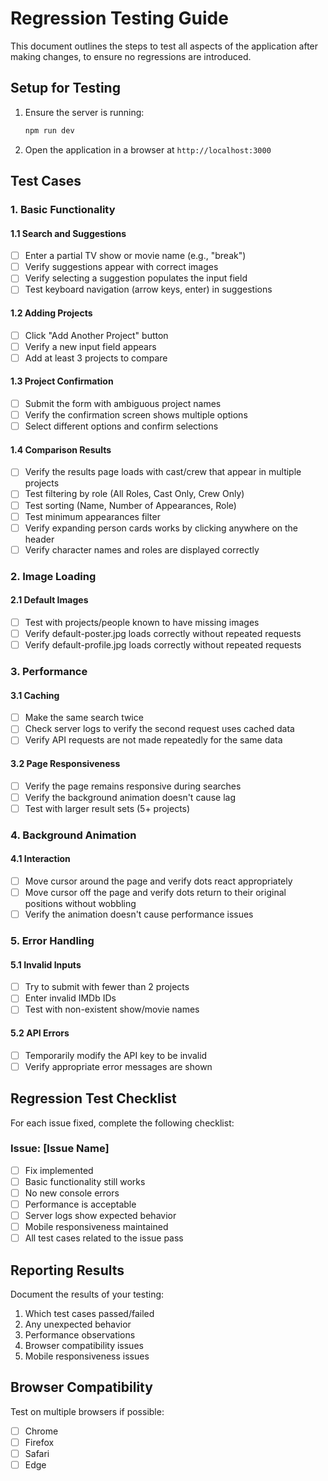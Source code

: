 # Regression Testing Guide

This document outlines the steps to test all aspects of the application after making changes, to ensure no regressions are introduced.

## Setup for Testing

1. Ensure the server is running:
   ```bash
   npm run dev
   ```
2. Open the application in a browser at `http://localhost:3000`

## Test Cases

### 1. Basic Functionality

#### 1.1 Search and Suggestions
- [ ] Enter a partial TV show or movie name (e.g., "break")
- [ ] Verify suggestions appear with correct images
- [ ] Verify selecting a suggestion populates the input field
- [ ] Test keyboard navigation (arrow keys, enter) in suggestions

#### 1.2 Adding Projects
- [ ] Click "Add Another Project" button
- [ ] Verify a new input field appears
- [ ] Add at least 3 projects to compare

#### 1.3 Project Confirmation
- [ ] Submit the form with ambiguous project names
- [ ] Verify the confirmation screen shows multiple options
- [ ] Select different options and confirm selections

#### 1.4 Comparison Results
- [ ] Verify the results page loads with cast/crew that appear in multiple projects
- [ ] Test filtering by role (All Roles, Cast Only, Crew Only)
- [ ] Test sorting (Name, Number of Appearances, Role)
- [ ] Test minimum appearances filter
- [ ] Verify expanding person cards works by clicking anywhere on the header
- [ ] Verify character names and roles are displayed correctly

### 2. Image Loading

#### 2.1 Default Images
- [ ] Test with projects/people known to have missing images
- [ ] Verify default-poster.jpg loads correctly without repeated requests
- [ ] Verify default-profile.jpg loads correctly without repeated requests

### 3. Performance

#### 3.1 Caching
- [ ] Make the same search twice
- [ ] Check server logs to verify the second request uses cached data
- [ ] Verify API requests are not made repeatedly for the same data

#### 3.2 Page Responsiveness
- [ ] Verify the page remains responsive during searches
- [ ] Verify the background animation doesn't cause lag
- [ ] Test with larger result sets (5+ projects)

### 4. Background Animation

#### 4.1 Interaction
- [ ] Move cursor around the page and verify dots react appropriately
- [ ] Move cursor off the page and verify dots return to their original positions without wobbling
- [ ] Verify the animation doesn't cause performance issues

### 5. Error Handling

#### 5.1 Invalid Inputs
- [ ] Try to submit with fewer than 2 projects
- [ ] Enter invalid IMDb IDs
- [ ] Test with non-existent show/movie names

#### 5.2 API Errors
- [ ] Temporarily modify the API key to be invalid
- [ ] Verify appropriate error messages are shown

## Regression Test Checklist

For each issue fixed, complete the following checklist:

### Issue: [Issue Name]
- [ ] Fix implemented
- [ ] Basic functionality still works
- [ ] No new console errors
- [ ] Performance is acceptable
- [ ] Server logs show expected behavior
- [ ] Mobile responsiveness maintained
- [ ] All test cases related to the issue pass

## Reporting Results

Document the results of your testing:

1. Which test cases passed/failed
2. Any unexpected behavior
3. Performance observations
4. Browser compatibility issues
5. Mobile responsiveness issues

## Browser Compatibility

Test on multiple browsers if possible:
- [ ] Chrome
- [ ] Firefox
- [ ] Safari
- [ ] Edge
